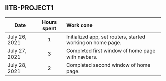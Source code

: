 ## IITB-PROJECT1

| Date          | Hours spent | Work done                                                   |
| ------------- | :---------: | :---------------------------------------------------------- |
| July 26, 2021 |      1      | Initialized app, set routers, started working on home page. | 
| July 27, 2021 |      3      | Completed first window of home page with navbars. | 
| July 28, 2021 |      2      | Completed second window of home page. | 

